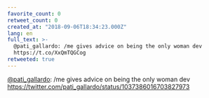 ```yaml
---
favorite_count: 0
retweet_count: 0
created_at: "2018-09-06T18:34:23.000Z"
lang: en
full_text: >-
  @pati_gallardo: /me gives advice on being the only woman dev
  https://t.co/XxQmTQGCog
retweeted: true
---
```


[@pati_gallardo](https://twitter.com/pati_gallardo): /me gives advice on being
the only woman dev
<https://twitter.com/pati_gallardo/status/1037386016703827973>
